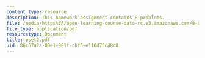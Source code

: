 ```yaml
---
content_type: resource
description: This homework assignment contains 8 problems.
file: /media/https%3A/open-learning-course-data-rc.s3.amazonaws.com/8-022-physics-ii-electricity-and-magnetism-fall-2004/86c67a2a80e1881fcbf5e110d75c48c8_pset2.pdf
file_type: application/pdf
resourcetype: Document
title: pset2.pdf
uid: 86c67a2a-80e1-881f-cbf5-e110d75c48c8
---
```


